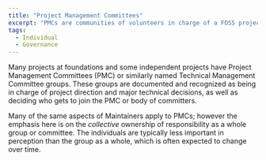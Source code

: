 ```yaml
---
title: "Project Management Committees"
excerpt: "PMCs are communities of volunteers in charge of a FOSS project."
tags:
  - Individual
  - Governance
---
```


Many projects at foundations and some independent projects have Project Management Committees (PMC) or similarly named Technical Management Committee groups.  These groups are documented and recognized as being in charge of project direction and major technical decisions, as well as deciding who gets to join the PMC or body of committers.

Many of the same aspects of Maintainers apply to PMCs; however the emphasis here is on the *collective* ownership of responsibility as a whole group or committee.  The individuals are typically less important in perception than the group as a whole, which is often expected to change over time.
